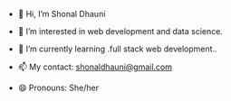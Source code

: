 - 👋 Hi, I’m Shonal Dhauni
- 👀 I’m interested in web development and data science.
- 🌱 I’m currently learning .full stack web development..
  
- 📫 My contact: shonaldhauni@gmail.com
- 😄 Pronouns: She/her


<!---
Shonal-prog/Shonal-prog is a ✨ special ✨ repository because its `README.md` (this file) appears on your GitHub profile.
You can click the Preview link to take a look at your changes.
--->
